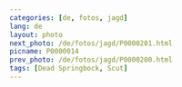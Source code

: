 ```yaml
---
categories: [de, fotos, jagd]
lang: de
layout: photo
next_photo: /de/fotos/jagd/P0000201.html
picname: P0000014
prev_photo: /de/fotos/jagd/P0000200.html
tags: [Dead Springbock, Scut]
---
```

